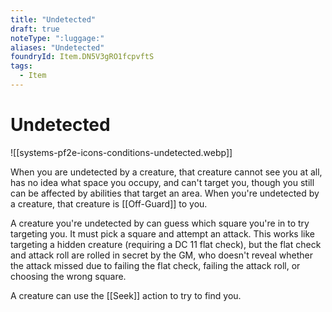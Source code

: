 ```yaml
---
title: "Undetected"
draft: true
noteType: ":luggage:"
aliases: "Undetected"
foundryId: Item.DN5V3gRO1fcpvftS
tags:
  - Item
---
```


# Undetected
![[systems-pf2e-icons-conditions-undetected.webp]]

When you are undetected by a creature, that creature cannot see you at all, has no idea what space you occupy, and can't target you, though you still can be affected by abilities that target an area. When you're undetected by a creature, that creature is [[Off-Guard]] to you.

A creature you're undetected by can guess which square you're in to try targeting you. It must pick a square and attempt an attack. This works like targeting a hidden creature (requiring a DC 11 flat check), but the flat check and attack roll are rolled in secret by the GM, who doesn't reveal whether the attack missed due to failing the flat check, failing the attack roll, or choosing the wrong square.

A creature can use the [[Seek]] action to try to find you.

